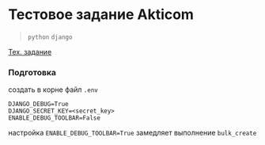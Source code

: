 # Тестовое задание Akticom
> `python` `django`
> 
> 
[Тех. задание](https://docs.google.com/document/d/1Uu1FlHThulZNS_s80yhOBkxxr4q2zIU4FX3H2OKCHjE/edit)


### Подготовка
создать в корне файл `.env`
```dotenv
DJANGO_DEBUG=True
DJANGO_SECRET_KEY=<secret_key>
ENABLE_DEBUG_TOOLBAR=False
```

настройка `ENABLE_DEBUG_TOOLBAR=True` замедляет выполнение `bulk_create`
